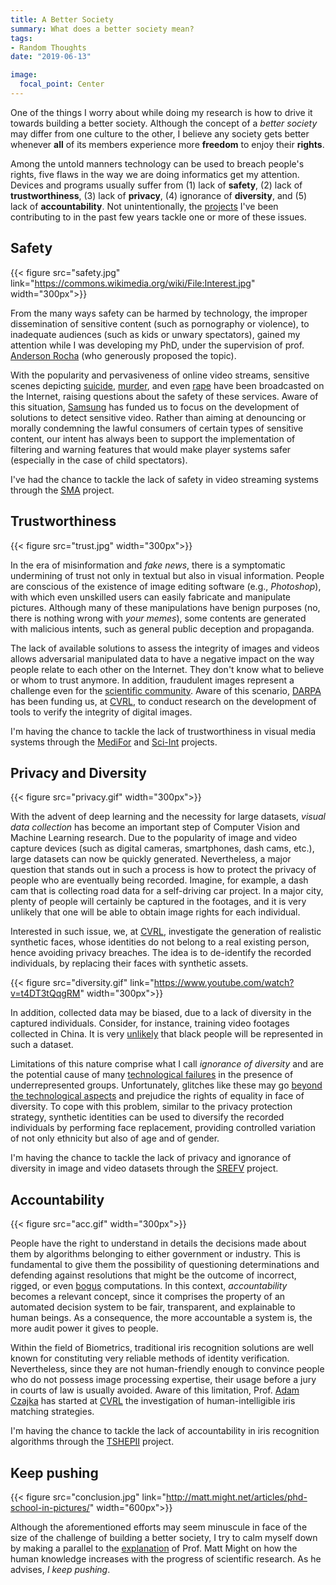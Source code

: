 ```yaml
---
title: A Better Society
summary: What does a better society mean?
tags:
- Random Thoughts
date: "2019-06-13"

image:
  focal_point: Center
---
```

One of the things I worry about while doing my research is how to drive it towards building a better society.
Although the concept of a *better society* may differ from one culture to the other, I believe any society gets better whenever **all** of its members experience more **freedom** to enjoy their **rights**.

Among the untold manners technology can be used to breach people's rights, five flaws in the way we are doing informatics get my attention.
Devices and programs usually suffer from (1) lack of **safety**, (2) lack of **trustworthiness**, (3) lack of **privacy**, (4) ignorance of **diversity**, and (5) lack of **accountability**.
Not unintentionally, the [projects](/#projects) I've been contributing to in the past few years tackle one or more of these issues.


## Safety
{{< figure src="safety.jpg" link="https://commons.wikimedia.org/wiki/File:Interest.jpg"  width="300px">}}

From the many ways safety can be harmed by technology, the improper dissemination of sensitive content (such as pornography or violence), to inadequate audiences (such as kids or unwary spectators), gained my attention while I was developing my PhD, under the supervision of prof. [Anderson Rocha](https://www.ic.unicamp.br/~rocha/index.html) (who generously proposed the topic).

With the popularity and pervasiveness of online video streams, sensitive scenes depicting [suicide](https://www.washingtonpost.com/news/the-intersect/wp/2017/01/15/a-12-year-old-girl-live-streamed-her-suicide-it-took-two-weeks-for-facebook-to-take-the-video-down/?utm_term=.ea8124e4a0e9), [murder](https://www.cnn.com/videos/us/2016/06/17/man-shot-killed-while-live-streaming-orig-vstan-dlewis.cnn), and even [rape](https://www.nytimes.com/2016/04/19/us/periscope-rape-case-columbus-ohio-video-livestreaming.html) have been broadcasted on the Internet, raising questions about the safety of these services.
Aware of this situation, [Samsung](https://www.samsung.com/br/) has funded us to focus on the development of solutions to detect sensitive video.
Rather than aiming at denouncing or morally condemning the lawful consumers of certain types of sensitive content, our intent has always been to support the implementation of filtering and warning features that would make player systems safer (especially in the case of child spectators).

I've had the chance to tackle the lack of safety in video streaming systems through the [SMA](/project/sma) project.


## Trustworthiness
{{< figure src="trust.jpg" width="300px">}}

In the era of misinformation and *fake news*, there is a symptomatic undermining of trust not only in textual but also in visual information.
People are conscious of the existence of image editing software (e.g., *Photoshop*), with which even unskilled users can easily fabricate and manipulate pictures.
Although many of these manipulations have benign purposes (no, there is nothing wrong with *your memes*), some contents are generated with malicious intents, such as general public deception and propaganda.

The lack of available solutions to assess the integrity of images and videos allows adversarial manipulated data to have a negative impact on the way people relate to each other on the Internet.
They don't know what to believe or whom to trust anymore.
In addition, fraudulent images represent a challenge even for the [scientific community](https://www.nature.com/articles/s41419-018-0430-3).
Aware of this scenario, [DARPA](https://www.darpa.mil/program/media-forensics) has been funding us, at [CVRL](https://cvrl.nd.edu/), to conduct research on the development of tools to verify the integrity of digital images.

I'm having the chance to tackle the lack of trustworthiness in visual media systems through the [MediFor](/project/medifor) and [Sci-Int](/project/sciint) projects.


## Privacy and Diversity
{{< figure src="privacy.gif" width="300px">}}

With the advent of deep learning and the necessity for large datasets, *visual data collection* has become an important step of Computer Vision and Machine Learning research.
Due to the popularity of image and video capture devices (such as digital cameras, smartphones, dash cams, etc.), large datasets can now be quickly generated.
Nevertheless, a major question that stands out in such a process is how to protect the privacy of people who are eventually being recorded.
Imagine, for example, a dash cam that is collecting road data for a self-driving car project.
In a major city, plenty of people will certainly be captured in the footages, and it is very unlikely that one will be able to obtain image rights for each individual.

Interested in such issue, we, at [CVRL](https://cvrl.nd.edu/), investigate the generation of realistic synthetic faces, whose identities do not belong to a real existing person, hence avoiding privacy breaches.
The idea is to de-identify the recorded individuals, by replacing their faces with synthetic assets.

{{< figure src="diversity.gif" link="https://www.youtube.com/watch?v=t4DT3tQqgRM" width="300px">}}

In addition, collected data may be biased, due to a lack of diversity in the captured individuals.
Consider, for instance, training video footages collected in China.
It is very [unlikely](https://www.nationalgeographic.com/travel/destinations/asia/china/black-tourist-china/) that black people will be represented in such a dataset.

Limitations of this nature comprise what I call *ignorance of diversity* and are the potential cause of many [technological failures](http://www.cnn.com/2009/TECH/12/22/hp.webcams/index.html) in the presence of underrepresented groups.
Unfortunately, glitches like these may go [beyond the technological aspects](https://www.forbes.com/sites/mzhang/2015/07/01/google-photos-tags-two-african-americans-as-gorillas-through-facial-recognition-software/#41ebc8e8713d) and prejudice the rights of equality in face of diversity.
To cope with this problem, similar to the privacy protection strategy, synthetic identities can be used to diversify the recorded individuals by performing face replacement, providing controlled variation of not only ethnicity but also of age and of gender.

I'm having the chance to tackle the lack of privacy and ignorance of diversity in image and video datasets through the [SREFV](/project/srefv) project.


## Accountability
{{< figure src="acc.gif" width="300px">}}

People have the right to understand in details the decisions made about them by algorithms belonging to either government or industry.
This is fundamental to give them the possibility of questioning determinations and defending against resolutions that might be the outcome of incorrect, rigged, or even [bogus](https://www.youtube.com/watch?v=rga2-d1oi30) computations.
In this context, *accountability* becomes a relevant concept, since it comprises the property of an automated decision system to be fair, transparent, and explainable to human beings.
As a consequence, the more accountable a system is, the more audit power it gives to people.

Within the field of Biometrics, traditional iris recognition solutions are well known for constituting very reliable methods of identity verification.
Nevertheless, since they are not human-friendly enough to convince people who do not possess image processing expertise, their usage before a jury in courts of law is usually avoided.
Aware of this limitation, Prof. [Adam Czajka](https://engineering.nd.edu/profiles/aczajka) has started at [CVRL](https://cvrl.nd.edu/) the investigation of human-intelligible iris matching strategies.

I'm having the chance to tackle the lack of accountability in iris recognition algorithms through the [TSHEPII](/project/tshepii) project.

## Keep pushing
{{< figure src="conclusion.jpg" link="http://matt.might.net/articles/phd-school-in-pictures/" width="600px">}}

Although the aforementioned efforts may seem minuscule in face of the size of the challenge of building a better society, I try to calm myself down by making a parallel to the [explanation](http://matt.might.net/articles/phd-school-in-pictures/) of Prof. Matt Might on how the human knowledge increases with the progress of scientific research.
As he advises, *I keep pushing*.
